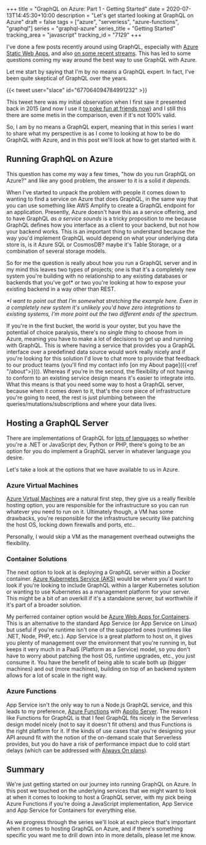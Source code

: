+++
title = "GraphQL on Azure: Part 1 - Getting Started"
date = 2020-07-13T14:45:30+10:00
description = "Let's get started looking at GraphQL on Azure"
draft = false
tags = ["azure", "serverless", "azure-functions", "graphql"]
series = "graphql-azure"
series_title = "Getting Started"
tracking_area = "javascript"
tracking_id = "7129"
+++

I've done a few posts recently around using GraphQL, especially with [Azure Static Web Apps](https://azure.microsoft.com/services/app-service/static/?{{<cda>}}), and also [on some recent streams](https://www.youtube.com/channel/UCT1QtGr1IzVPNSF_YMrKCAw). This has led to some questions coming my way around the best way to use GraphQL with Azure.

Let me start by saying that I'm by no means a GraphQL expert. In fact, I've been quite skeptical of GraphQL over the years.

{{< tweet user="slace" id="677064094784991232" >}}

This tweet here was my initial observation when I first saw it presented back in 2015 (and now I use it [to poke fun at friends now](https://twitter.com/slace/status/1132145211197411335)) and I still this there are some metis in the comparison, even if it's not 100% valid.

So, I am by no means a GraphQL expert, meaning that in this series I want to share what my perspective is as I come to looking at how to be do GraphQL with Azure, and in this post we'll look at how to get started with it.

## Running GraphQL on Azure

This question has come my way a few times, "how do you run GraphQL on Azure?" and like any good problem, the answer to it is a solid _it depends_.

When I've started to unpack the problem with people it comes down to wanting to find a service on Azure that does GraphQL, in the same way that you can use something like AWS Amplify to create a GraphQL endpoint for an application. Presently, Azure doesn't have this as a service offering, and to have GraphQL _as a service sounds_ is a tricky proposition to me because GraphQL defines how you interface as a client to your backend, but not how your backend works. This is an important thing to understand because the way you'd implement GraphQL would depend on what your underlying data store is, is it Azure SQL or CosmosDB? maybe it's Table Storage, or a combination of several storage models.

So for me the question is really about how you run a GraphQL server and in my mind this leaves two types of projects; one is that it's a completely new system you're building with no relationship to any existing databases or backends that you've got\* or two you're looking at how to expose your existing backend in a way other than REST.

_\*I want to point out that I'm somewhat stretching the example here. Even in a completely new system it's unlikely you'd have zero integrations to existing systems, I'm more point out the two different ends of the spectrum._

If you're in the first bucket, the world is your oyster, but you have the potential of choice paralysis, there's no _single thing_ to choose from in Azure, meaning you have to make a lot of decisions to get up and running with GraphQL. This is where having a service that provides you a GraphQL interface over a predefined data source would work really nicely and if you're looking for this solution I'd love to chat more to provide that feedback to our product teams (you'll find my contact info [on my About page]({{<ref "/about">}})). Whereas if you're in the second, the flexibility of not having to conform to an existing service design means it's easier to integrate into. What this means is that you need some way to host a GraphQL server, because when it comes down to it, that's the core piece of infrastructure you're going to need, the rest is just plumbing between the queries/mutations/subscriptions and where your data lives.

## Hosting a GraphQL Server

There are implementations of GraphQL for [lots of languages](https://graphql.org/code/) so whether you're a .NET or JavaScript dev, Python or PHP, there's going to be an option for you do implement a GraphQL server in whatever language you desire.

Let's take a look at the options that we have available to us in Azure.

### Azure Virtual Machines

[Azure Virtual Machines](https://azure.microsoft.com/services/virtual-machines/?{{<cda>}}) are a natural first step, they give us a really flexible hosting option, you are responsible for the infrastructure so you can run whatever you need to run on it. Ultimately though, a VM has some drawbacks, you're responsible for the infrastructure security like patching the host OS, locking down firewalls and ports, etc..

Personally, I would skip a VM as the management overhead outweighs the flexibility.

### Container Solutions

The next option to look at is deploying a GraphQL server within a Docker container. [Azure Kubernetes Service (AKS)](https://azure.microsoft.com/services/kubernetes-service/?{{<cda>}}) would be where you'd want to look if you're looking to include GraphQL within a larger Kubernetes solution or wanting to use Kubernetes as a management platform for your server. This might be a bit of an overkill if it's a standalone server, but worthwhile if it's part of a broader solution.

My perferred container option would be [Azure Web Apps for Containers](https://docs.microsoft.com/azure/app-service/containers/?{{<cda>}}). This is an alternative to the standard App Service (or App Service on Linux) but useful if you're runtime isn't one of the supported ones (runtimes like .NET, Node, PHP, etc.). App Service is a great platform to host on, it gives you plenty of management over the environment that you're running in, but keeps it very much in a PaaS (Platform as a Service) model, so you don't have to worry about patching the host OS, runtime upgrades, etc., you just consume it. You have the benefit of being able to scale both up (bigger machines) and out (more machines), building on top of an backend system allows for a lot of scale in the right way.

### Azure Functions

App Service isn't the only way to run a Node.js GraphQL service, and this leads to my preference, [Azure Functions](https://docs.microsoft.com/azure/azure-functions/functions-overview?{{<cda>}}) with [Apollo Server](https://www.apollographql.com/docs/apollo-server). The reason I like Functions for GraphQL is that I feel GraphQL fits nicely in the Serverless design model nicely (not to say it doesn't fit others) and thus Functions is the right platform for it. If the kinds of use cases that you're designing your API around fit with the notion of the on-demand scale that Serverless provides, but you do have a risk of performance impact due to cold start delays (which can be addressed with [Always On plans](https://docs.microsoft.com/azure/azure-functions/functions-scale?{{<cda>}}#cold-start)).

## Summary

We're just getting started on our journey into running GraphQL on Azure. In this post we touched on the underlying services that we might want to look at when it comes to looking to host a GraphQL server, with my pick being Azure Functions if you're doing a JavaScript implementation, App Service and App Service for Containers for everything else.

As we progress through the series we'll look at each piece that's important when it comes to hosting GraphQL on Azure, and if there's something specific you want me to drill down into in more details, please let me know.

